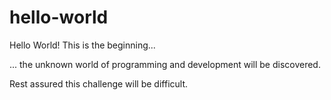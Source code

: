 # hello-world
Hello World! This is the beginning...

... the unknown world of programming and development will be discovered.

Rest assured this challenge will be difficult.

